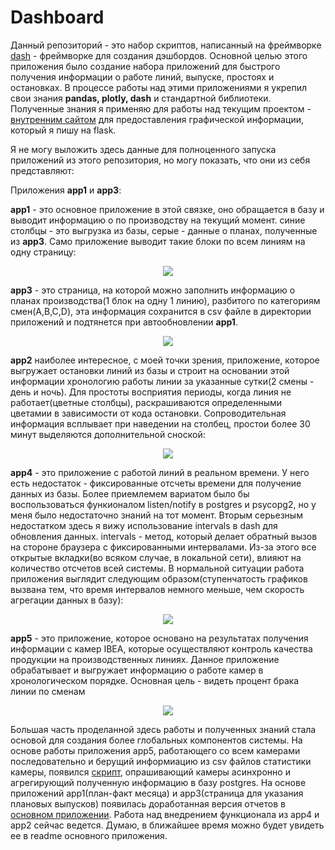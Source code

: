 # Dashboard

Данный репозиторий - это набор скриптов, написанный на фреймворке <a href="https://dash.plotly.com/">dash</a> - фреймворке для создания дэшбордов. Основной целью этого приложения было создание набора приложений для быстрого получения информации о работе линий, выпуске, простоях и остановках. В процессе работы над этими приложениями я укрепил свои знания <b>pandas, plotly, dash</b> и стандартной библиотеки. Полученные знания я применяю для работы над текущим проектом - <a href="https://github.com/alright0/intranet_api">внутренним сайтом</a> для предоставления графической информации, который я пишу на flask.

Я не могу выложить здесь данные для полноценного запуска приложений из этого репозитория, но могу показать, что они из себя представляют:

Приложения <b>app1</b> и <b>app3</b>:

<b>app1</b> - это основное приложение в этой связке, оно обращается в базу и выводит информацию о по производству на текущий момент. синие столбцы - это выгрузка из базы, серые - данные о планах, полученные из <b>app3</b>. Само приложение выводит такие блоки по всем линиям на одну страницу: 
<p align="center"><img src="https://user-images.githubusercontent.com/71926912/113470254-d9fbec00-945c-11eb-8277-7dabc30efdda.PNG"></p>

<b>app3</b> - это страница, на которой можно заполнить информацию о планах производства(1 блок на одну 1 линию), разбитого по категориям смен(A,B,C,D), эта информация сохранится в csv файле в директории приложений и подтянется при автообновлении <b>app1</b>. 
<p align="center"><img src="https://user-images.githubusercontent.com/71926912/113470286-247d6880-945d-11eb-8fc2-8093db1ed178.PNG"></p>

<b>app2</b> наиболее интересное, с моей точки зрения, приложение, которое выгружает остановки линий из базы и строит на основании этой информации хронологию работы линии за указанные сутки(2 смены - день и ночь). Для простоты восприятия периоды, когда линия не работает(цветные столбцы), раскрашиваются определенными цветамии в зависимости от кода остановки. Сопроводительная информация всплывает при наведении на столбец, простои более 30 минут выделяются дополнительной сноской:
 <p align="center"><img src="https://user-images.githubusercontent.com/71926912/113470458-85597080-945e-11eb-8359-06bad9d6f4a9.PNG"></p> 

<b>app4</b> - это приложение с работой линий в реальном времени. У него есть недостаток - фиксированные отсчеты времени для получение данных из базы. Более приемлемем вариатом было бы воспользоваться функионалом listen/notify в postgres и psycopg2, но у меня было недостаточно знаний на тот момент. Вторым серьезным недостатком здесь я вижу использование intervals в dash для обновления данных. intervals - метод, который делает обратный вызов на стороне браузера с фиксированными интервалами. Из-за этого все открытые вкладки(во всяком случае, в локальной сети), влияют на количество отсчетов всей системы.
В нормальной ситуации работа приложения выглядит следующим образом(ступенчатость графиков вызвана тем, что время интервалов немного меньше, чем скорость агрегации данных в базу):
 <p align="center"><img src="https://user-images.githubusercontent.com/71926912/113471004-31e92180-9462-11eb-8889-ed7decf0e0d7.gif"></p>

<b>app5</b> - это приложение, которое основано на результатах получения информации с камер IBEA, которые осуществляют контроль качества продукции на производственных линиях.
Данное приложение обрабатывает и выгружает информацию о работе камер в хронологическом порядке. Основная цель - видеть процент брака линии по сменам
<p align="center"><img src="https://user-images.githubusercontent.com/71926912/113471670-9312f400-9466-11eb-87be-340ca821ba5d.PNG"></p>

Большая часть проделанной здесь работы и полученных знаний стала основой для создания более глобальных компонентов системы. На основе работы приложения app5, работающего со всем камерами последовательно и берущий информиацию из csv файлов статистики камеры, появился <a href="https://github.com/alright0/ibea_to_pg">скрипт</a>, опрашивающий камеры асинхронно и агрегирующий полученную информацию в базу postgres. 
На основе приложений app1(план-факт месяца) и app3(страница для указания плановых выпусков) появилась доработанная версия отчетов в <a href="https://github.com/alright0/intranet_api">основном приложении</a>. Работа над внедрением функционала из app4 и app2 сейчас ведется. Думаю, в ближайшее время можно будет увидеть ее в readme основного приложения.

<!-- <p align="center"><img width=700px src=""></p> -->
